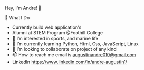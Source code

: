 Hey, I'm Andre! 👋



🎯 What I Do

- Currently build web application's
- Alumni at STEM Program @Foothill College 
- 👀 I’m interested in sports, and marine life 
- 🌱 I’m currently learning Python, Html, Css, JavaScript, Linux
- 💞️ I’m looking to collaborate on project of any kind
- 📫 How to reach me email is  augustinandre010@gmail.com
- Linkedln https://www.linkedin.com/in/andre-augustin1/

<!---
AAugusitn2542/AAugusitn2542 is a ✨ special ✨ repository because its `README.md` (this file) appears on your GitHub profile.
You can click the Preview link to take a look at your changes.
--->
